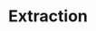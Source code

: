 ---
# -------------------------- #
#        CONTENT TYPE        #
# -------------------------- #

product-type: "connect"
content-type: "api-object"
endpoint: "extraction"
order: 10


# -------------------------- #
#        OBJECT INFO         #
# -------------------------- #

title: "Extraction"
endpoint-url: "/{client_id}/extractions"

description: |
  {{ site.data.connect.core-objects.extractions.description | flatify }}
  
intro-short: "Retrieve status info about recent extraction jobs" # Used in the API functionality section of the docs


# -------------------------- #
#        VERSION INFO        #
# -------------------------- #

latest-version: "4"
versions:
  - number: "4"
    deprecated: false


# -------------------------- #
#      AVAILABLE METHODS     #
# -------------------------- #

available-methods:
  - id: "list-last-extractions"
    title: "{{ site.data.connect.core-objects.extractions.list.title | flatify }}"
    method: "get"
    short: "{{ site.data.connect.core-objects.extractions.list.short | flatify }}"

  - id: "get-logs-for-an-extraction-job"
    title: "{{ site.data.connect.core-objects.extractions.get-job-logs.title | flatify }}"
    method: "get"
    short: "{{ site.data.connect.core-objects.extractions.get-job-logs.short | flatify }}"



# -------------------------- #
#      OBJECT ATTRIBUTES     #
# -------------------------- #

object-attributes:
  - name: "job_name"
    type: "string"
    description: "The name of the extraction job."
    example-value: |
      3.1.sync.d7f18b02-a17c-44b7-bbd5-dc30e1dc6ce5

  - name: "client_id"
    type: "integer"
    description: "The Stitch client ID associated with the extraction job."
    example-value: |
      116078

  - name: "source_id"
    type: "integer"
    description: "The unique identifier of the source associated with the extraction job."
    example-value: |
      120645

  - name: "tap_name"
    type: "string"
    description: "TODO"
    example-value: |
      TODO

  - name: "start_time"
    type: "timestamp"
    description: |
      {{ site.data.connect.general.start-time | replace: "[JOB-TYPE]","extraction" }}
    example-value: |
      2019-01-15T15:15:19Z

  - name: "completion_time"
    type: "timestamp"
    description: |
      {{ site.data.connect.general.completion-time | replace: "[JOB-TYPE]","extraction" }}
    example-value: |
      2019-01-15T15:15:22Z

  - name: "discovery_exit_status"
    type: "integer"
    description: |
      {{ site.data.connect.general.discovery-exit-status | replace: "[JOB-TYPE]","extraction" }}
    example-value: |
      0

  - name: "discovery_description"
    type: "string"
    description: |
      {{ site.data.connect.general.discovery-error-message | replace: "[JOB-TYPE]","extraction" }}
    example-value: |
      null

  - name: "tap_exit_status"
    type: "integer" 
    description: |
      {{ site.data.connect.general.tap-exit-status }}
    example-value: |
      0

  - name: "tap_description"
    type: "string"
    description: |
      {{ site.data.connect.general.tap-error-message }}
    example-value: |
      null

  - name: "target_exit_status"
    type: "integer"
    description: |
      {{ site.data.connect.general.target-exit-status | replace: "[JOB-TYPE]","extraction" }}
    example-value: |
      0

  - name: "target_description"
    type: "string"
    description: |
      todo: Exception message raised when the target fails. If successful, this will be `null`.
    example-value: |
      <todo>
---